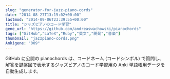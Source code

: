 ```yaml
---
slug: "generator-for-jazz-piano-cords"
date: "2014-08-27T13:15:02+00:00"
lastmod: "2014-09-06T23:39:55+00:00"
title: "ジャズピアノのコード学習"
gene_url: "https://github.com/andreaswachowski/pianochords"
tags: ["GitHub","LaTeX","Ruby","英文","開発","音楽"]
thumbnail: "jazzpiano-cords.png"
Ankigene: "009"
---
```

GitHub に公開の pianochords は、コードネーム (コードシンボル) で質問し、解答を鍵盤図で表示するジャズピアノのコード学習用の Anki 単語帳用データを自動生成します。


